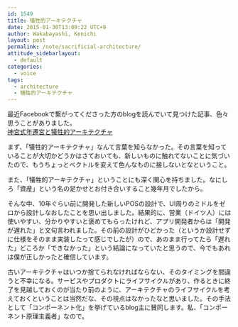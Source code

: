 ```yaml
---
id: 1549
title: 犠牲的アーキテクチャ
date: 2015-01-30T13:09:22 UTC+9
author: Wakabayashi, Kenichi
layout: post
permalink: /note/sacrificial-architecture/
attitude_sidebarlayout:
  - default
categories:
  - voice
tags:
  - architecture
  - 犠牲的アーキテクチャ
---
```

<p>
最近Facebookで繋がってくださった方のblogを読んでいて見つけた記事、色々思うことがありました。<br />
<a href="http://blog.oimou.com/shen-gong-shi-nian-qian-gong-toikenie-sheng-de-akitekutiyaaf27a09a/">神宮式年遷宮と犠牲的アーキテクチャ
</a>
</p>
<p>
まず、「犠牲的アーキテクチャ」なんて言葉を知らなかった。その言葉を知っていることが大切かどうかはさておいても、新しいものに触れてないことに気づいたので、もうちょっとベクトルを変えて色んなものに接しないとなということ。
</p>
<p>
また、「犠牲的アーキテクチャ」ということにも深く関心を持ちました。なにしろ「資産」という名の足かせとお付き合いすること幾年月でしたから。
</p>
<p>
そんな中、10年ぐらい前に開発した新しいPOSの設計で、UI周りのミドルをゼロから設計しなおしたことを思い出しました。結果的に、営業（ドイツ人）には使いやすい、分かりやすいと褒めてもらったけれど、アプリ開発者からは「開発が遅れた」と文句言われました。その前の設計がひどかった（というか設計せずに仕様をそのまま実装したって感じでしたが）ので、あのまま行ってたら「遅れた」どころか「できなかった」という結論になっていたと思うので、今でもあれは僕が正しかったと確信しています。
</p>
<p>
古いアーキテクチャはいつか捨てられなければならない、そのタイミングを間違うと不幸になる。サービスやプロダクトにライフサイクルがあり、作るときに終了を見越しておくのが当たり前のように、アーキテクチャのライフサイクルを考えておくということは当然だな、その視点はなかったなと思いました。その手法として「コンポーネント化」を挙げているblog主に賛同します。私、「コンポーネント原理主義者」なので。
</p>
